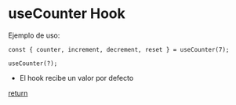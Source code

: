 # useCounter Hook

Ejemplo de uso:

```
const { counter, increment, decrement, reset } = useCounter(7);
```

```
useCounter(?);
```

- El hook recibe un valor por defecto

[return](react-custom-hooks)

